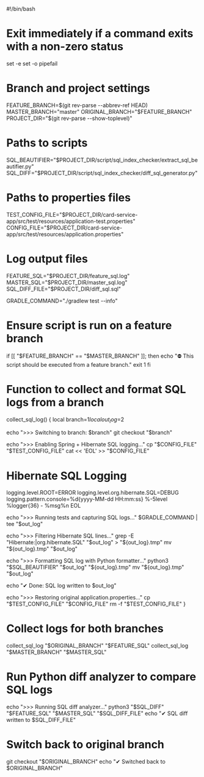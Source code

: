 #!/bin/bash

# Exit immediately if a command exits with a non-zero status
set -e
set -o pipefail

# Branch and project settings
FEATURE_BRANCH=$(git rev-parse --abbrev-ref HEAD)
MASTER_BRANCH="master"
ORIGINAL_BRANCH="$FEATURE_BRANCH"
PROJECT_DIR="$(git rev-parse --show-toplevel)"

# Paths to scripts
SQL_BEAUTIFIER="$PROJECT_DIR/script/sql_index_checker/extract_sql_beautifier.py"
SQL_DIFF="$PROJECT_DIR/script/sql_index_checker/diff_sql_generator.py"

# Paths to properties files
TEST_CONFIG_FILE="$PROJECT_DIR/card-service-app/src/test/resources/application-test.properties"
CONFIG_FILE="$PROJECT_DIR/card-service-app/src/test/resources/application.properties"

# Log output files
FEATURE_SQL="$PROJECT_DIR/feature_sql.log"
MASTER_SQL="$PROJECT_DIR/master_sql.log"
SQL_DIFF_FILE="$PROJECT_DIR/diff_sql.sql"

GRADLE_COMMAND="./gradlew test --info"

# Ensure script is run on a feature branch
if [[ "$FEATURE_BRANCH" == "$MASTER_BRANCH" ]]; then
  echo "⛔ This script should be executed from a feature branch."
  exit 1
fi

# Function to collect and format SQL logs from a branch
collect_sql_log() {
  local branch=$1
  local out_log=$2

  echo ">>> Switching to branch: $branch"
  git checkout "$branch"

  echo ">>> Enabling Spring + Hibernate SQL logging..."
  cp "$CONFIG_FILE" "$TEST_CONFIG_FILE"
  cat << 'EOL' >> "$CONFIG_FILE"
# Hibernate SQL Logging
logging.level.ROOT=ERROR
logging.level.org.hibernate.SQL=DEBUG
logging.pattern.console=%d{yyyy-MM-dd HH:mm:ss} %-5level %logger{36} - %msg%n
EOL

  echo ">>> Running tests and capturing SQL logs..."
  $GRADLE_COMMAND | tee "$out_log"

  echo ">>> Filtering Hibernate SQL lines..."
  grep -E "Hibernate:|org.hibernate.SQL" "$out_log" > "${out_log}.tmp"
  mv "${out_log}.tmp" "$out_log"

  echo ">>> Formatting SQL log with Python formatter..."
  python3 "$SQL_BEAUTIFIER" "$out_log" "${out_log}.tmp"
  mv "${out_log}.tmp" "$out_log"

  echo "✔ Done: SQL log written to $out_log"

  echo ">>> Restoring original application.properties..."
  cp "$TEST_CONFIG_FILE" "$CONFIG_FILE"
  rm -f "$TEST_CONFIG_FILE"
}

# Collect logs for both branches
collect_sql_log "$ORIGINAL_BRANCH" "$FEATURE_SQL"
collect_sql_log "$MASTER_BRANCH" "$MASTER_SQL"

# Run Python diff analyzer to compare SQL logs
echo ">>> Running SQL diff analyzer..."
python3 "$SQL_DIFF" "$FEATURE_SQL" "$MASTER_SQL" "$SQL_DIFF_FILE"
echo "✔ SQL diff written to $SQL_DIFF_FILE"

# Switch back to original branch
git checkout "$ORIGINAL_BRANCH"
echo "✔ Switched back to $ORIGINAL_BRANCH"
